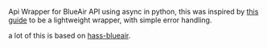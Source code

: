 Api Wrapper for BlueAir API using async in python, this was inspired by [this guide](https://developers.home-assistant.io/docs/api_lib_index) to be a lightweight wrapper, with simple error handling.

a lot of this is based on [hass-blueair](https://github.com/aijayadams/hass-blueair).

